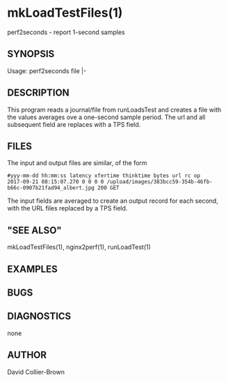 # mkLoadTestFiles(1) 
perf2seconds - report 1-second samples
## SYNOPSIS
Usage: perf2seconds file |-

## DESCRIPTION
This program reads a journal/file from runLoadsTest and creates a 
file with the values averages ove a one-second sample period.
The url and all subsequent field are replaces with a TPS field. 

## FILES
The input and output files are similar, of the form
```csv
#yyy-mm-dd hh:mm:ss latency xfertime thinktime bytes url rc op
2017-09-21 08:15:07.270 0 0 0 0 /upload/images/383bcc59-354b-46fb-b66c-0907b21fad94_albert.jpg 200 GET

```
The input fields are averaged to create an output record for each second,
with the URL files replaced by a TPS field.
 

## "SEE ALSO"
mkLoadTestFiles(1), nginx2perf(1), runLoadTest(1)

## EXAMPLES


## BUGS

## DIAGNOSTICS
none

## AUTHOR

David Collier-Brown

